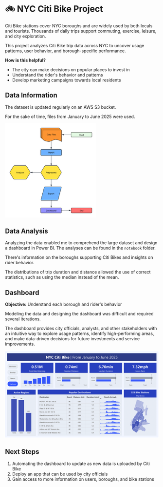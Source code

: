 # 🚲 NYC Citi Bike Project

Citi Bike stations cover NYC boroughs and are widely used by both locals and tourists. Thousands of daily trips support commuting, exercise, leisure, and city exploration. 

This project analyzes Citi Bike trip data across NYC to uncover usage patterns, user behavior, and borough-specific performance.

**How is this helpful?**

- The city can make decisions on popular places to invest in
- Understand the rider's behavior and patterns
- Develop marketing campaigns towards local residents

## Data Information

The dataset is updated regularly on an AWS S3 bucket.

For the sake of time, files from January to June 2025 were used.

<img src="workflow_diagram.png" alt="Workflow" width="300"/>

## Data Analysis

Analyzing the data enabled me to comprehend the large dataset and design a dashboard in Power BI. The analyses can be found in the `notebook` folder.

There's information on the boroughs supporting Citi Bikes and insights on rider behavior. 

The distributions of trip duration and distance allowed the use of correct statistics, such as using the median instead of the mean. 

## Dashboard

**Objective:** Understand each borough and rider's behavior

Modeling the data and designing the dashboard was difficult and required several iterations. 

The dashboard provides city officials, analysts, and other stakeholders with an intuitive way to explore usage patterns, identify high-performing areas, and make data-driven decisions for future investments and service improvements.

![Dashboard](powerbi_dashboard.png)

## Next Steps
1. Automating the dashboard to update as new data is uploaded by Citi Bike
2. Deploy an app that can be used by city officials
3. Gain access to more information on users, boroughs, and bike stations